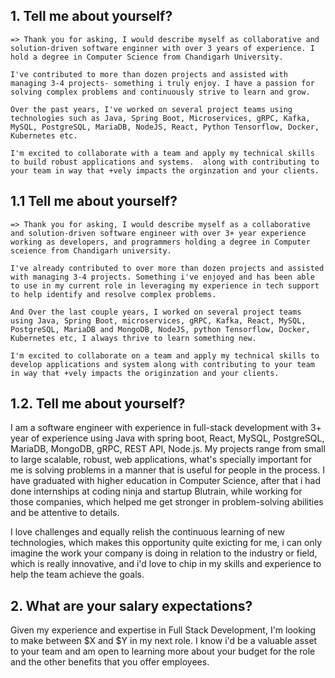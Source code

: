 ## 1. Tell me about yourself?
    => Thank you for asking, I would describe myself as collaborative and solution-driven software enginner with over 3 years of experience. I hold a degree in Computer Science from Chandigarh University.
    
    I've contributed to more than dozen projects and assisted with managing 3-4 projects- something i truly enjoy. I have a passion for solving complex problems and continuously strive to learn and grow.
    
    Over the past years, I've worked on several project teams using technologies such as Java, Spring Boot, Microservices, gRPC, Kafka, MySQL, PostgreSQL, MariaDB, NodeJS, React, Python Tensorflow, Docker, Kubernetes etc.
    
    I'm excited to collaborate with a team and apply my technical skills to build robust applications and systems.  along with contributing to your team in way that +vely impacts the orginzation and your clients.

    






## 1.1 Tell me about yourself?
    => Thank you for asking, I would describe myself as a collaborative and solution-driven software engineer with over 3+ year experience working as developers, and programmers holding a degree in Computer sceience from Chandigarh university.
    
    I've already contributed to over more than dozen projects and assisted with managing 3-4 projects. Something i've enjoyed and has been able to use in my current role in leveraging my experience in tech support to help identify and resolve complex problems. 
    
    And Over the last couple years, I worked on several project teams using Java, Spring Boot, microservices, gRPC, Kafka, React, MySQL, PostgreSQL, MariaDB and MongoDB, NodeJS, python Tensorflow, Docker, Kubernetes etc, I always thrive to learn something new.
    
    I'm excited to collaborate on a team and apply my technical skills to develop applications and system along with contributing to your team in way that +vely impacts the originzation and your clients.









## 1.2. Tell me about yourself?
I am a software engineer with experience in full-stack development with 3+  year of experience using Java with spring boot, React, MySQL, PostgreSQL, MariaDB, MongoDB, gRPC, REST API, Node.js. My projects range 
from small to large scalable, robust, web applications, what's specially important for me is solving problems in a manner that is useful for people in the process. I have graduated with higher education in Computer
Science, after that i had done internships at coding ninja and startup Blutrain, while working for those companies, which helped me get stronger in problem-solving abilities and be attentive to details. 

I love challenges and equally relish the continuous learning of new technologies, which makes this opportunity quite exicting for me, i can only imagine the work your company is doing in relation to the industry or field,
which is really innovative, and i'd love to chip in my skills and experience to help the team achieve the goals.

## 2. What are your salary expectations?
Given my experience and expertise in Full Stack Development, I'm looking to make between $X and $Y in my next role. I know i'd be a valuable asset to your team and am open to learning more about your budget for the role and the other benefits that you offer employees.

